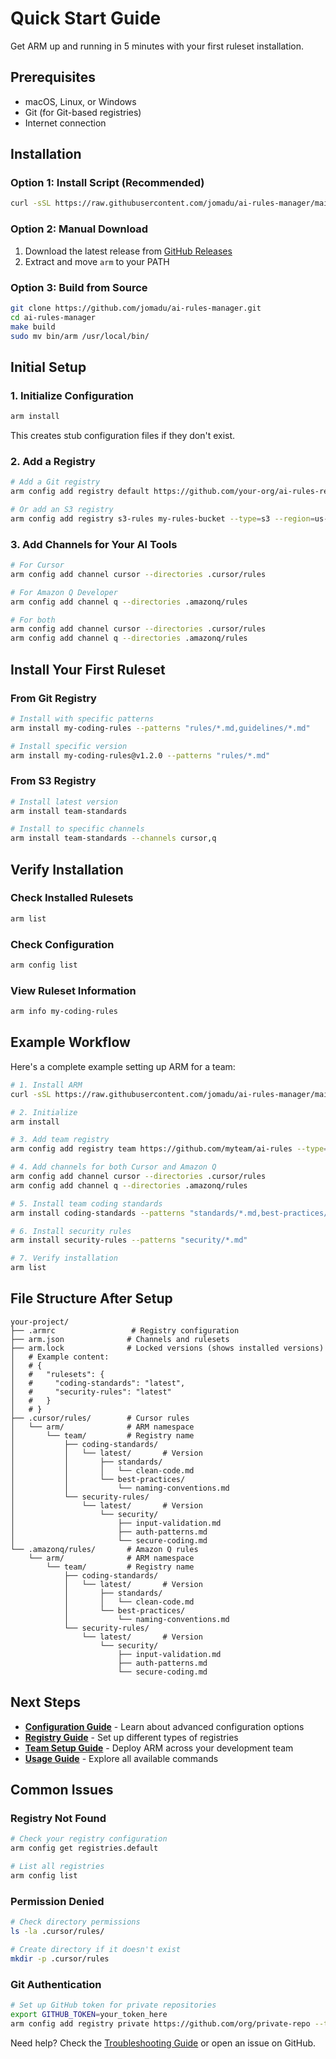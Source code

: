 # Quick Start Guide

Get ARM up and running in 5 minutes with your first ruleset installation.

## Prerequisites

- macOS, Linux, or Windows
- Git (for Git-based registries)
- Internet connection

## Installation

### Option 1: Install Script (Recommended)
```bash
curl -sSL https://raw.githubusercontent.com/jomadu/ai-rules-manager/main/scripts/install.sh | bash
```

### Option 2: Manual Download
1. Download the latest release from [GitHub Releases](https://github.com/jomadu/ai-rules-manager/releases)
2. Extract and move `arm` to your PATH

### Option 3: Build from Source
```bash
git clone https://github.com/jomadu/ai-rules-manager.git
cd ai-rules-manager
make build
sudo mv bin/arm /usr/local/bin/
```

## Initial Setup

### 1. Initialize Configuration
```bash
arm install
```
This creates stub configuration files if they don't exist.

### 2. Add a Registry
```bash
# Add a Git registry
arm config add registry default https://github.com/your-org/ai-rules-registry --type=git

# Or add an S3 registry
arm config add registry s3-rules my-rules-bucket --type=s3 --region=us-east-1
```

### 3. Add Channels for Your AI Tools
```bash
# For Cursor
arm config add channel cursor --directories .cursor/rules

# For Amazon Q Developer
arm config add channel q --directories .amazonq/rules

# For both
arm config add channel cursor --directories .cursor/rules
arm config add channel q --directories .amazonq/rules
```

## Install Your First Ruleset

### From Git Registry
```bash
# Install with specific patterns
arm install my-coding-rules --patterns "rules/*.md,guidelines/*.md"

# Install specific version
arm install my-coding-rules@v1.2.0 --patterns "rules/*.md"
```

### From S3 Registry
```bash
# Install latest version
arm install team-standards

# Install to specific channels
arm install team-standards --channels cursor,q
```

## Verify Installation

### Check Installed Rulesets
```bash
arm list
```

### Check Configuration
```bash
arm config list
```

### View Ruleset Information
```bash
arm info my-coding-rules
```

## Example Workflow

Here's a complete example setting up ARM for a team:

```bash
# 1. Install ARM
curl -sSL https://raw.githubusercontent.com/jomadu/ai-rules-manager/main/scripts/install.sh | bash

# 2. Initialize
arm install

# 3. Add team registry
arm config add registry team https://github.com/myteam/ai-rules --type=git

# 4. Add channels for both Cursor and Amazon Q
arm config add channel cursor --directories .cursor/rules
arm config add channel q --directories .amazonq/rules

# 5. Install team coding standards
arm install coding-standards --patterns "standards/*.md,best-practices/*.md"

# 6. Install security rules
arm install security-rules --patterns "security/*.md"

# 7. Verify installation
arm list
```

## File Structure After Setup

```
your-project/
├── .armrc                 # Registry configuration
├── arm.json              # Channels and rulesets
├── arm.lock              # Locked versions (shows installed versions)
│   # Example content:
│   # {
│   #   "rulesets": {
│   #     "coding-standards": "latest",
│   #     "security-rules": "latest"
│   #   }
│   # }
├── .cursor/rules/        # Cursor rules
│   └── arm/              # ARM namespace
│       └── team/         # Registry name
│           ├── coding-standards/
│           │   └── latest/       # Version
│           │       ├── standards/
│           │       │   └── clean-code.md
│           │       └── best-practices/
│           │           └── naming-conventions.md
│           └── security-rules/
│               └── latest/       # Version
│                   └── security/
│                       ├── input-validation.md
│                       ├── auth-patterns.md
│                       └── secure-coding.md
└── .amazonq/rules/       # Amazon Q rules
    └── arm/              # ARM namespace
        └── team/         # Registry name
            ├── coding-standards/
            │   └── latest/       # Version
            │       ├── standards/
            │       │   └── clean-code.md
            │       └── best-practices/
            │           └── naming-conventions.md
            └── security-rules/
                └── latest/       # Version
                    └── security/
                        ├── input-validation.md
                        ├── auth-patterns.md
                        └── secure-coding.md
```

## Next Steps

- **[Configuration Guide](configuration.md)** - Learn about advanced configuration options
- **[Registry Guide](registries.md)** - Set up different types of registries
- **[Team Setup Guide](team-setup.md)** - Deploy ARM across your development team
- **[Usage Guide](usage.md)** - Explore all available commands

## Common Issues

### Registry Not Found
```bash
# Check your registry configuration
arm config get registries.default

# List all registries
arm config list
```

### Permission Denied
```bash
# Check directory permissions
ls -la .cursor/rules/

# Create directory if it doesn't exist
mkdir -p .cursor/rules
```

### Git Authentication
```bash
# Set up GitHub token for private repositories
export GITHUB_TOKEN=your_token_here
arm config add registry private https://github.com/org/private-repo --type=git --authToken=$GITHUB_TOKEN
```

Need help? Check the [Troubleshooting Guide](troubleshooting.md) or open an issue on GitHub.
